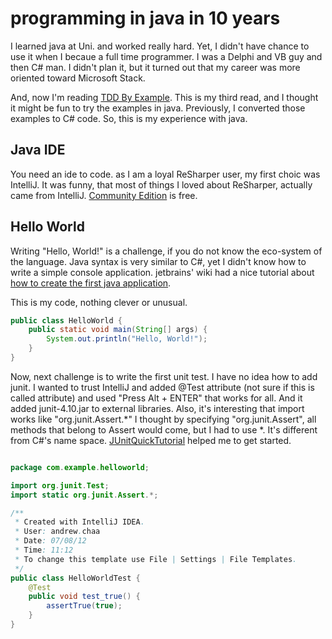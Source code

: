 programming in java in 10 years
=====================

I learned java at Uni. and worked really hard. Yet, I didn't have chance to use it when I becaue a full time programmer.
I was a Delphi and VB guy and then C# man. I didn't plan it, but it turned out that my career was more oriented toward Microsoft Stack.

And, now I'm reading [TDD By Example](http://www.amazon.co.uk/Driven-Development-Addison-Wesley-Signature-Series/dp/0321146530/ref=sr_1_1?ie=UTF8&qid=1344332680&sr=8-1). 
This is my third read, and I thought it might be fun to try the examples in java. Previously, I converted those examples to C# code. 
So, this is my experience with java.

Java IDE
--------------------

You need an ide to code. as I am a loyal ReSharper user, my first choic was IntelliJ. It was funny, that most of things I loved about ReSharper, actually came from IntelliJ.
[Community Edition](http://www.jetbrains.com/idea/download/) is free. 


Hello World
--------------------

Writing "Hello, World!" is a challenge, if you do not know the eco-system of the language. Java syntax is very similar to C#, yet I didn't know how to write a simple console application. jetbrains' wiki had a nice tutorial about [how to create the first java application](http://wiki.jetbrains.net/intellij/Creating_and_running_your_first_Java_application).

This is my code, nothing clever or unusual.

```java
public class HelloWorld {
    public static void main(String[] args) {
        System.out.println("Hello, World!");
    }
}
```

Now, next challenge is to write the first unit test. I have no idea how to add junit. I wanted to trust IntelliJ and added @Test attribute (not sure if this is called attribute) and used "Press Alt + ENTER" that works for all. And it added junit-4.10.jar to external libraries. Also, it's interesting that import works like "org.junit.Assert.*" I thought by specifying "org.junit.Assert", all methods that belong to Assert would come, but I had to use *. It's different from C#'s name space. [JUnitQuickTutorial](http://code.google.com/p/t2framework/wiki/JUnitQuickTutorial) helped me to get started.


```java

package com.example.helloworld;

import org.junit.Test;
import static org.junit.Assert.*;

/**
 * Created with IntelliJ IDEA.
 * User: andrew.chaa
 * Date: 07/08/12
 * Time: 11:12
 * To change this template use File | Settings | File Templates.
 */
public class HelloWorldTest {
    @Test
    public void test_true() {
        assertTrue(true);
    }
}

```

